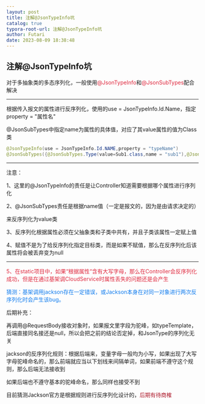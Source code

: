 ```yaml
---
layout: post
title: 注解@JsonTypeInfo坑
catalog: true
typora-root-url: 注解@JsonTypeInfo坑
author: Futari
date: 2023-08-09 18:38:48
---
```


## 注解@JsonTypeInfo坑

对于多抽象类的多态序列化，一般使用<font style="color:#DF2A3F;">@JsonTypeInfo</font>和<font style="color:#DF2A3F;">@JsonSubTypes</font>配合解决

---

根据传入报文的属性进行反序列化，使用的use = JsonTypeInfo.Id.Name，指定property = "属性名"

@JsonSubTypes中指定name为属性的具体值，对应了其value属性的值为Class类

```java
@JsonTypeInfo(use = JsonTypeInfo.Id.NAME,property = "typeName")  
@JsonSubTypes({@JsonSubTypes.Type(value=Sub1.class,name = "sub1"),@JsonSubTypes.Type(value=Sub2.class,name = "sub2")})  

```

---

注意：

1、这里的@JsonTypeInfo的责任是让Controller知道需要根据哪个属性进行序列化

2、@JsonSubTypes责任是根据name值（一定是报文的，因为是由请求决定的）

来反序列化为value类

3、反序列化根据属性必须在父抽象类和子类中共有，并且子类该属性一定赋上值

4、赋值不是为了给反序列化指定目标类，而是如果不赋值，那么在反序列化后该属性将会被丢弃变为null

---

<font style="color:#DF2A3F;">5、在static项目中，如果“根据属性“含有大写字母，那么在Controller会反序列化成功，但是在通过基架调CloudService时属性丢失的问题还是会产生</font>

<font style="color:#117CEE;">猜测：基架调用jackson存在一定错误，或Jackson本身在对同一对象进行两次反序列化时会产生该bug。</font>

<font style="color:#117CEE;"></font>

<font style="color:#117CEE;"></font>

后期补充：

再调用@RequestBody接收对象时，如果报文里字段为驼峰，如typeTemplate，后端直接同名接还是null，所以会把之前的结论否定掉，和JsonType的序列化无关

jackson的反序列化规则：根据后端来，变量字母一般均为小写，如果出现了大写字母驼峰命名的，那么前端就应当以下划线来间隔单词，如果前端不遵守这个规则，那么后端无法接收到

如果后端也不遵守基本的驼峰命名，那么同样也接受不到

目前猜测Jackson官方是根据规则进行反序列化设计的，<font style="color:#AD1A2B;">后期有待商榷</font>

